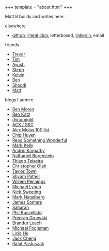 +++
template = "about.html"
+++

Matt B builds and writes here.

elsewhere
- [github](https://github.com/yosemitebandit),
[literal.club](https://literal.club/@oakmachine),
letterboxed,
[linkedin](https://linkedin.com/in/mab43),
email

friends
- [Trevor](http://trevorshp.com)
- [Tim](https://www.mirrorofimagination.com/)
- [Ayush](http://ayushdubey.com/)
- [Steph](https://www.stephjang.com/)
- [Kelvin](https://www.kelvinguu.com/)
- [Ben](https://benjaminreinhardt.com/)
- [Shaddi](https://www.shaddih.com/)
- [Matt](https://mwcrowley.com/)

blogs I admire
- [Ben Moren](https://benmoren.com)
- [Ben Katz](https://build-its-inprogress.blogspot.com/search/label/Pendulum)
- [dynomight](https://dynomight.net/)
- [ACX / SSC](https://slatestarcodex.com/2014/09/30/i-can-tolerate-anything-except-the-outgroup/)
- [Alex Molas 100 list](https://www.alexmolas.com/100-list)
- [Chip Huyen](https://huyenchip.com/blog/)
- [Read Something Wonderful](https://readsomethingwonderful.com/p/189/a-sense-of-where-you-are)
- [Mark Kelly](http://www.markrkelly.com/Blog/)
- [Andrej Karpathy](https://karpathy.medium.com/software-2-0-a64152b37c35)
- [Nathaniel Borenstein](https://guppylake.com/)
- [Thiago Teixeira](https://thiagot.com/index.html)
- [Christopher Olah](https://colah.github.io/posts/2015-09-Visual-Information/)
- [Taylor Town](https://taylor.town/)
- [Shyam Pather](https://shyam.blog/posts/beyond-self-attention/)
- [Willem Pennings](https://willempennings.nl/balancing-cube/)
- [Michael Lynch](https://mtlynch.io)
- [Nick Sweeting](https://sweeting.me/)
- [Mark Nagelberg](https://www.marknagelberg.com/)
- [James Somers](https://jsomers.net/)
- [Saharan](https://oimo.io)
- [Phil Buccellato](https://www.saucesandwich.com/)
- [Predrag Gruevski](https://predr.ag/blog)
- [Brandur Leach](https://brandur.org/about)
- [Michael Fogleman](https://www.michaelfogleman.com)
- [Licia He](https://www.eyesofpanda.com/)
- [Jack Cheng](https://www.jackcheng.com/)
- [Rafał Pastuszak](https://sonnet.io/)
